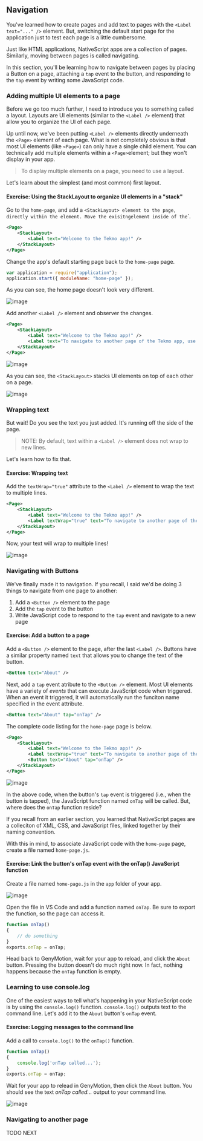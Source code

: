 ## Navigation

You've learned how to create pages and add text to pages with the `<Label text="..." />` element. But, switching the default start page for the application just to test each page is a little cumbersome. 

Just like HTML applications, NativeScript apps are a collection of pages. Similarly, moving between pages is called navigating.

In this section, you'll be learning how to navigate between pages by placing a Button on a page, attaching a `tap` event to the button, and responding to the `tap` event by writing some JavaScript code. 

### Adding multiple UI elements to a page

Before we go too much further, I need to introduce you to something called a layout. Layouts are UI elements (similar to the `<Label />` element) that allow you to organize the UI of each page. 

Up until now, we've been putting `<Label />` elements directly underneath the `<Page>` element of each page. What is not completely obvious is that most UI elements (like `<Page>`) can only have a single child element. You can technically add multiple elements within a `<Page>`element; but they won't display in your app.

> To display multiple elements on a page, you need to use a layout.

Let's learn about the simplest (and most common) first layout.

<h4 class="exercise-start">
    <b>Exercise</b>: Using the StackLayout to organize UI elements in a "stack"
</h4>

Go to the `home-page`, and add a `<StackLayout> element to the page, directly within the `<Page>` element. Move the exisitng `<Label />` element inside of the `<StackLayout>`.

```xml
<Page>
    <StackLayout>
        <Label text="Welcome to the Tekmo app!" />
    </StackLayout>
</Page>
```

Change the app's default starting page back to the `home-page` page.

```javascript
var application = require("application");
application.start({ moduleName: "home-page" });
```

As you can see, the home page doesn't look very different. 

![image](images/chapter4/tekmo-1.PNG)

Add another `<Label />` element and observer the changes.

```xml
<Page>
    <StackLayout>
        <Label text="Welcome to the Tekmo app!" />
        <Label text="To navigate to another page of the Tekmo app, use the buttons below." />
    </StackLayout>
</Page>
```

![image](images/chapter4/tekmo-2.PNG)

<div class="exercise-end"></div>

As you can see, the `<StackLayout>` stacks UI elements on top of each other on a page. 

![image](images/chapter4/tekmo-2.PNG)

### Wrapping text

But wait! Do you see the text you just added. It's running off the side of the page. 

> NOTE: By default, text within a `<Label />` element does not wrap to new lines.

Let's learn how to fix that.

<h4 class="exercise-start">
    <b>Exercise</b>: Wrapping text
</h4>

Add the `textWrap="true"` attribute to the `<Label />` element to wrap the text to multiple lines.

```xml
<Page>
    <StackLayout>
        <Label text="Welcome to the Tekmo app!" />
        <Label textWrap="true" text="To navigate to another page of the Tekmo app, use the buttons below." />
    </StackLayout>
</Page>
```

Now, your text will wrap to multiple lines!

![image](images/chapter4/tekmo-3.PNG)

<div class="exercise-end"></div>

### Navigating with Buttons

We've finally made it to navigation. If you recall, I said we'd be doing 3 things to navigate from one page to another:
1. Add a `<Button />` element to the page
2. Add the `tap` event to the button
3. Write JavaScript code to respond to the `tap` event and navigate to a new page

<h4 class="exercise-start">
    <b>Exercise</b>: Add a button to a page
</h4>

Add a `<Button />` element to the page, after the last `<Label />`. Buttons have a similar property named `text` that allows you to change the text of the button. 

```xml
<Button text="About" />
```

Next, add a `tap` event atribute to the `<Button />` element. Most UI elements have a variety of *events* that can execute JavaScript code when triggered. When an event it triggered, it will automatically run the funciton name specified in the event attribute. 

```xml
<Button text="About" tap="onTap" />
``` 

The complete code listing for the `home-page` page is below.

```xml
<Page>
    <StackLayout>
        <Label text="Welcome to the Tekmo app!" />
        <Label textWrap="true" text="To navigate to another page of the Tekmo app, use the buttons below." />
        <Button text="About" tap="onTap" />
    </StackLayout>
</Page>
```

![image](images/chapter4/tekmo-4.PNG)

<div class="exercise-end"></div>

In the above code, when the button's `tap` event is triggered (i.e., when the button is tapped), the JavaScript function named `onTap` will be called. But, where does the `onTap` function reside?

If you recall from an earlier section, you learned that NativeScript pages are a colleciton of XML, CSS, and JavaScript files, linked together by their naming convention. 

With this in mind, to associate JavaScript code with the `home-page` page, create a file named `home-page.js`. 

<h4 class="exercise-start">
    <b>Exercise</b>: Link the button's onTap event with the onTap() JavaScript function
</h4>

Create a file named `home-page.js` in the `app` folder of your app.

![image](images/chapter4/code-tekmo.PNG)

Open the file in VS Code and add a function named `onTap`. Be sure to export the function, so the page can access it.

```javascript
function onTap() 
{
    // do something
}
exports.onTap = onTap;
```

Head back to GenyMotion, wait for your app to reload, and click the `About` button. Pressing the button doesn't do much right now. In fact, nothing happens because the `onTap` function is empty.

<div class="exercise-end"></div>

### Learning to use console.log

One of the easiest ways to tell what's happening in your NativeScript code is by using the `console.log()` function. `console.log()` outputs text to the command line. Let's add it to the `About` button's `onTap` event.

<h4 class="exercise-start">
    <b>Exercise</b>: Logging messages to the command line
</h4>

Add a call to `console.log()` to the `onTap()` function.

```javascript
function onTap() 
{
    console.log('onTap called...');
}
exports.onTap = onTap;
```

Wait for your app to relead in GenyMotion, then click the `About` button. You should see the text *onTap called...* output to your command line.

![image](images/chapter4/tekmo-on-tap.gif)

<div class="exercise-end"></div>
  
### Navigating to another page

TODO NEXT